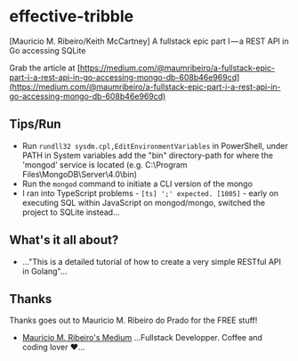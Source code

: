 # effective-tribble
[Mauricio M. Ribeiro/Keith McCartney] A fullstack epic part I — a REST API in Go accessing SQLite

Grab the article at [https://medium.com/@maumribeiro/a-fullstack-epic-part-i-a-rest-api-in-go-accessing-mongo-db-608b46e969cd](https://medium.com/@maumribeiro/a-fullstack-epic-part-i-a-rest-api-in-go-accessing-mongo-db-608b46e969cd)

## Tips/Run

* Run `rundll32 sysdm.cpl,EditEnvironmentVariables` in PowerShell, under PATH in System variables add the "bin" directory-path for where the 'mongod' service is located (e.g. C:\Program Files\MongoDB\Server\4.0\bin)
* Run the `mongod` command to initiate a CLI version of the mongo
* I ran into TypeScript problems - `[ts] ';' expected. [1005]` - early on executing SQL within JavaScript on mongod/mongo, switched the project to SQLite instead...

## What's it all about?

* ..."This is a detailed tutorial of how to create a very simple RESTful API in Golang"...

## Thanks

Thanks goes out to Mauricio M. Ribeiro do Prado for the FREE stuff!

* [Mauricio M. Ribeiro's Medium](https://medium.com/@maumribeiro) ...Fullstack Developper. Coffee and coding lover ❤...
